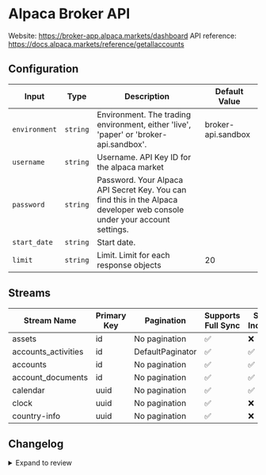 # Alpaca Broker API
Website: https://broker-app.alpaca.markets/dashboard
API reference: https://docs.alpaca.markets/reference/getallaccounts

## Configuration

| Input | Type | Description | Default Value |
|-------|------|-------------|---------------|
| `environment` | `string` | Environment. The trading environment, either &#39;live&#39;, &#39;paper&#39; or &#39;broker-api.sandbox&#39;. | broker-api.sandbox |
| `username` | `string` | Username. API Key ID for the alpaca market |  |
| `password` | `string` | Password. Your Alpaca API Secret Key. You can find this in the Alpaca developer web console under your account settings. |  |
| `start_date` | `string` | Start date.  |  |
| `limit` | `string` | Limit. Limit for each response objects | 20 |

## Streams
| Stream Name | Primary Key | Pagination | Supports Full Sync | Supports Incremental |
|-------------|-------------|------------|---------------------|----------------------|
| assets | id | No pagination | ✅ |  ❌  |
| accounts_activities | id | DefaultPaginator | ✅ |  ✅  |
| accounts | id | No pagination | ✅ |  ✅  |
| account_documents | id | No pagination | ✅ |  ✅  |
| calendar | uuid | No pagination | ✅ |  ✅  |
| clock | uuid | No pagination | ✅ |  ❌  |
| country-info | uuid | No pagination | ✅ |  ❌  |

## Changelog

<details>
  <summary>Expand to review</summary>

| Version          | Date              | Pull Request | Subject        |
|------------------|-------------------|--------------|----------------|
| 0.0.7 | 2025-06-15 | [60706](https://github.com/airbytehq/airbyte/pull/60706) | Update dependencies |
| 0.0.6 | 2025-05-10 | [59828](https://github.com/airbytehq/airbyte/pull/59828) | Update dependencies |
| 0.0.5 | 2025-05-03 | [58739](https://github.com/airbytehq/airbyte/pull/58739) | Update dependencies |
| 0.0.4 | 2025-04-19 | [58245](https://github.com/airbytehq/airbyte/pull/58245) | Update dependencies |
| 0.0.3 | 2025-04-12 | [57646](https://github.com/airbytehq/airbyte/pull/57646) | Update dependencies |
| 0.0.2 | 2025-04-05 | [57186](https://github.com/airbytehq/airbyte/pull/57186) | Update dependencies |
| 0.0.1 | 2025-04-02 | [56962](https://github.com/airbytehq/airbyte/pull/56962) | Initial release by [@btkcodedev](https://github.com/btkcodedev) via Connector Builder |

</details>
